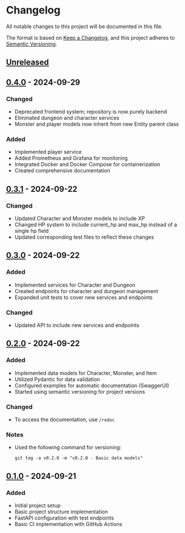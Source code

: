 # Changelog

All notable changes to this project will be documented in this file.

The format is based on [Keep a Changelog](https://keepachangelog.com/en/1.0.0/),
and this project adheres to [Semantic Versioning](https://semver.org/spec/v2.0.0.html).

## [Unreleased]

## [0.4.0] - 2024-09-29

### Changed
- Deprecated frontend system; repository is now purely backend
- Eliminated dungeon and character services
- Monster and player models now inherit from new Entity parent class

### Added
- Implemented player service
- Added Prometheus and Grafana for monitoring
- Integrated Docker and Docker Compose for containerization
- Created comprehensive documentation

## [0.3.1] - 2024-09-22

### Changed
- Updated Character and Monster models to include XP
- Changed HP system to include current_hp and max_hp instead of a single hp field
- Updated corresponding test files to reflect these changes

## [0.3.0] - 2024-09-22

### Added
- Implemented services for Character and Dungeon
- Created endpoints for character and dungeon management
- Expanded unit tests to cover new services and endpoints

### Changed
- Updated API to include new services and endpoints

## [0.2.0] - 2024-09-22

### Added
- Implemented data models for Character, Monster, and Item
- Utilized Pydantic for data validation
- Configured examples for automatic documentation (SwaggerUI)
- Started using semantic versioning for project versions

### Changed
- To access the documentation, use `/redoc`

### Notes
- Used the following command for versioning:
  ```
  git tag -a v0.2.0 -m "v0.2.0 - Basic data models"
  ```

## [0.1.0] - 2024-09-21

### Added
- Initial project setup
- Basic project structure implementation
- FastAPI configuration with test endpoints
- Basic CI implementation with GitHub Actions

[Unreleased]: https://github.com/A-PachecoT/console-quest-rpg/compare/v0.4.0...HEAD
[0.4.0]: https://github.com/A-PachecoT/console-quest-rpg/compare/v0.3.1...v0.4.0
[0.3.1]: https://github.com/A-PachecoT/console-quest-rpg/compare/v0.3.0...v0.3.1
[0.3.0]: https://github.com/A-PachecoT/console-quest-rpg/compare/v0.2.0...v0.3.0
[0.2.0]: https://github.com/A-PachecoT/console-quest-rpg/compare/v0.1.0...v0.2.0
[0.1.0]: https://github.com/A-PachecoT/console-quest-rpg/releases/tag/v0.1.0